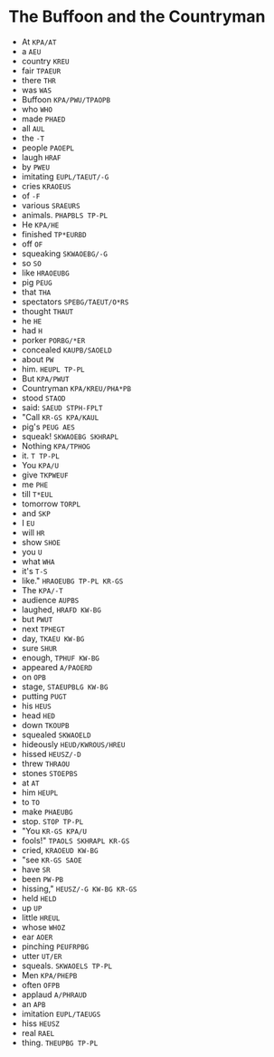# The Buffoon and the Countryman

* At `KPA/AT`
* a `AEU`
* country `KREU`
* fair `TPAEUR`
* there `THR`
* was `WAS`
* Buffoon `KPA/PWU/TPAOPB`
* who `WHO`
* made `PHAED`
* all `AUL`
* the `-T`
* people `PAOEPL`
* laugh `HRAF`
* by `PWEU`
* imitating `EUPL/TAEUT/-G`
* cries `KRAOEUS`
* of `-F`
* various `SRAEURS`
* animals. `PHAPBLS TP-PL`
* He `KPA/HE`
* finished `TP*EURBD`
* off `OF`
* squeaking `SKWAOEBG/-G`
* so `SO`
* like `HRAOEUBG`
* pig `PEUG`
* that `THA`
* spectators `SPEBG/TAEUT/O*RS`
* thought `THAUT`
* he `HE`
* had `H`
* porker `PORBG/*ER`
* concealed `KAUPB/SAOELD`
* about `PW`
* him. `HEUPL TP-PL`
* But `KPA/PWUT`
* Countryman `KPA/KREU/PHA*PB`
* stood `STAOD`
* said: `SAEUD STPH-FPLT`
* "Call `KR-GS KPA/KAUL`
* pig's `PEUG AES`
* squeak! `SKWAOEBG SKHRAPL`
* Nothing `KPA/TPHOG`
* it. `T TP-PL`
* You `KPA/U`
* give `TKPWEUF`
* me `PHE`
* till `T*EUL`
* tomorrow `TORPL`
* and `SKP`
* I `EU`
* will `HR`
* show `SHOE`
* you `U`
* what `WHA`
* it's `T-S`
* like." `HRAOEUBG TP-PL KR-GS`
* The `KPA/-T`
* audience `AUPBS`
* laughed, `HRAFD KW-BG`
* but `PWUT`
* next `TPHEGT`
* day, `TKAEU KW-BG`
* sure `SHUR`
* enough, `TPHUF KW-BG`
* appeared `A/PAOERD`
* on `OPB`
* stage, `STAEUPBLG KW-BG`
* putting `PUGT`
* his `HEUS`
* head `HED`
* down `TKOUPB`
* squealed `SKWAOELD`
* hideously `HEUD/KWROUS/HREU`
* hissed `HEUSZ/-D`
* threw `THRAOU`
* stones `STOEPBS`
* at `AT`
* him `HEUPL`
* to `TO`
* make `PHAEUBG`
* stop. `STOP TP-PL`
* "You `KR-GS KPA/U`
* fools!" `TPAOLS SKHRAPL KR-GS`
* cried, `KRAOEUD KW-BG`
* "see `KR-GS SAOE`
* have `SR`
* been `PW-PB`
* hissing," `HEUSZ/-G KW-BG KR-GS`
* held `HELD`
* up `UP`
* little `HREUL`
* whose `WHOZ`
* ear `AOER`
* pinching `PEUFRPBG`
* utter `UT/ER`
* squeals. `SKWAOELS TP-PL`
* Men `KPA/PHEPB`
* often `OFPB`
* applaud `A/PHRAUD`
* an `APB`
* imitation `EUPL/TAEUGS`
* hiss `HEUSZ`
* real `RAEL`
* thing. `THEUPBG TP-PL`
